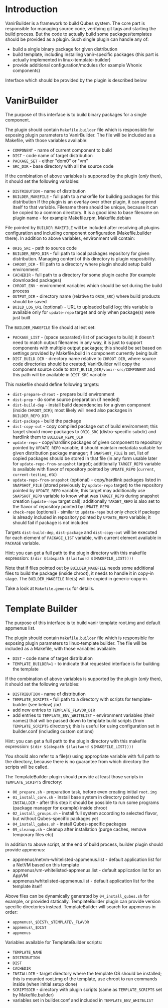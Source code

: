 Introduction
============

VanirBuilder is a framework to build Qubes system. The core part is responsible
for managing source code, verifying git tags and starting the build process.
But the code to actually build some packages/templates should be provided as a
plugin. Such single plugin can handle any of:
 - build a single binary package for given distribution
 - build template, including installing vanir-specific packages (this part is
   actually implemented in linux-template-builder)
 - provide additional configuration/modules (for example Whonix components)

Interface which should be provided by the plugin is described below


VanirBuilder
============

The purpose of this interface is to build binary packages for a single component.

The plugin should contain `Makefile.builder` file which is responsible for
exposing plugin parameters to VanirBuilder. The file will be included as a Makefile, with those variables available:
 * `COMPONENT` - name of current component to build
 * `DIST` - code name of target distribution
 * `PACKAGE_SET` - either "dom0" or "vm"
 * `SRC_DIR` - base directory with all the source code

If the combination of above variables is supported by the plugin (*only* then), it should set the following variables:
 * `DISTRIBUTION` - name of distribution
 * `BUILDER_MAKEFILE` - full path to a makefile for building packages for this distribution
   If the plugin is an overlay over other plugin, it can append itself to that variable.
   Filename there should be unique, because it can be copied to a common
   directory. It is a good idea to base filename on plugin name - for
   example Makefile.rpm, Makefile.debian

File pointed by `BUILDER_MAKEFILE` will be included after resolving all plugins
configuration and including component configuration (Makefile.builder there).
In addition to above variables, environment will contain:
 * `ORIG_SRC` - path to source code
 * `BUILDER_REPO_DIR` - full path to local packages repository for given
 distribution. Managing content of this directory is plugin resposibility.
 * `CHROOT_DIR` - fill path to a directory where plugin should setup build environment
 * `CACHEDIR` - full path to a directory for some plugin cache (for example downloaded packages)
 * `CHROOT_ENV` - environment variables which should be set during the build process
 * `OUTPUT_DIR` - directory name (relative to `ORIG_SRC`) where build products should be saved
 * `BUILD_LOG_URL` (optional) - URL to uploaded build log; this variable is available only for `update-repo` target and only when package(s) were just built

The `BUILDER_MAKEFILE` file should at lest set:
 * `PACKAGE_LIST` - (space separated) list of packages to build; it doesn't
 need to match output filenames in any way, it is just to support components
 with multiple output packages; this should be set based on settings provided
 by Makefile.build in component currently being built
 * `DIST_BUILD_DIR` - directory name relative to `CHROOT_DIR`, where source
 code directories should be created; VanirBuilder will copy the component
 source code to `DIST_BUILD_DIR/vanir-src/COMPONENT` and this path will be
 available in `DIST_SRC` variable

This makefile should define following targets:
 * `dist-prepare-chroot` - prepare build environment
 * `dist-prep` - do some source preparation (if needed)
 * `dist-build-dep` - install build dependencies for a given component (inside
   `CHROOT_DIR`); most likely will need also packages in
   `BUILDER_REPO_DIR`
 * `dist-package` - build the package
 * `dist-copy-out` - copy compiled package out of build environment; this
   target should move packages to `ORIG_SRC` (distro-specific subdir) and hardlink
   them to `BUILDER_REPO_DIR`
 * `update-repo` - copy/hardlink packages of given component to repository
   pointed by `UPDATE_REPO` variable; it should maintain metadata suitable for
   given distribution package manager; if `SNAPSHOT_FILE` is set, list of
   copied packages should be stored in that file (in any form usable later for
   `update-repo-from-snapshot` target); additionally `TARGET_REPO` variable is
   available with flavor of repository pointed by `UPDATE_REPO` (`current`,
   `current-testing`, etc)
 * `update-repo-from-snapshot` (optional) - copy/hardlink packages listed in
   `SNAPSHOT_FILE` (stored previously by `update-repo` target) to the
   repository pointed by `UPDATE_REPO` variable; this target may additionally
   use `SNAPSHOT_REPO` variable to know what was `TARGET_REPO` during snapshot
   creation (`update-repo` target call); additionally `TARGET_REPO` is also set
   to the flavor of repository pointed by `UPDATE_REPO`
 * `check-repo` (optional) - similar to `update-repo` but only check if package
   is already included in repository pointed by `UPDATE_REPO` variable; it
   should fail if package is not included

Targets `dist-build-dep`, `dist-package` and `dist-copy-out` will be executed
for each element of `PACKAGE_LIST` variable, with current element available in
`PACKAGE` variable.

Hint: you can get a full path to the plugin directory with this makefile
expression: `$(dir $(abspath $(lastword $(MAKEFILE_LIST))))`

Note that if files pointed out by `BUILDER_MAKEFILE` needs some additional files
to build the package (inside chroot), it needs to handle it in copy-in stage.
The `BUILDER_MAKEFILE` file(s) will be copied in generic-copy-in.

Take a look at `Makefile.generic` for details.

Template Builder
================

The purpose of this interface is to build vanir template root.img and default appmenus list.

The plugin should contain `Makefile.builder` file which is responsible for
exposing plugin parameters to linux-template builder. The file will be included as a Makefile, with those variables available:
 * `DIST` - code name of target distribution
 * `TEMPLATE_BUILDER=1` - to indicate that requested interface is for building the template

If the combination of above variables is supported by the plugin (*only* then), it should set the following variables:
 * `DISTRIBUTION` - name of distribution
 * `TEMPLATE_SCRIPTS` - full path to a directory with scripts for template-builder (see below)
    /or/
 * add new entries to `TEMPLATE_FLAVOR_DIR`
 * add entries to `TEMPLATE_ENV_WHITELIST` - environment variables (their names) that will be passed down to template build scripts (from `TEMPLATE_SCRIPTS` directory); this is useful for using configuration set in builder.conf (including custom options)

Hint: you can get a full path to the plugin directory with this makefile
expression: `$(dir $(abspath $(lastword $(MAKEFILE_LIST))))`

You should also refer to a file(s) using appropriate variable with full path to
the directory, because there is no guarantee from which directory the scripts
will be called.

The TemplateBuilder plugin should provide at least those scripts in `TEMPLATE_SCRIPTS` directory:
 * `00_prepare.sh` - preparation task, before even creating initial `root.img`
 * `01_install_core.sh` - install base system in directory pointed by
   `INSTALLDIR` - after this step it should be possible to run some programs
    (package manager for example) inside chroot
 * `02_install_groups.sh` - install full system according to selected flavor, but without Qubes-specific packages yet
 * `04_install_qubes.sh` - install Qubes-specific packages
 * `09_cleanup.sh` - cleanup after installation (purge caches, remove temporary files etc)

In addition to above script, at the end of build process, builder plugin should provide appmenus:
 * appmenus/netvm-whitelisted-appmenus.list - default application list for a NetVM based on this template
 * appmenus/vm-whitelisted-appmenus.list - default application list for an AppVM
 * appmenus/whitelisted-appmenus.list - default application list for the template itself

Above files can be dynamically generated by `04_install_qubes.sh` for example,
or provided statically. TemplateBuilder plugin can provide version
specific directories instead. TemplateBuilder will search for appmenus in
order:
 * `appmenus\_$DIST\_$TEMPLATE\_FLAVOR`
 * `appmenus\_$DIST`
 * `appmenus`

Variables available for TemplateBuilder scripts:
 - `TEMPLATE_NAME`
 - `DISTRIBUTION`
 - `DIST`
 - `CACHEDIR`
 - `INSTALLDIR` - target directory where the template OS should be installed; this is mounted root.img of the template, use chroot to run commands inside (when initial setup done)
 - `SCRIPTSDIR` - directory with plugin scripts (same as `TEMPLATE_SCRIPTS` set by Makefile.builder)
 - variables set in builder.conf and included in `TEMPLATE_ENV_WHITELIST`

